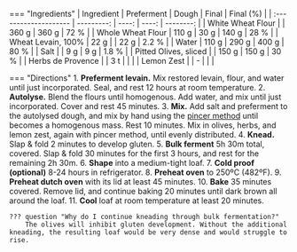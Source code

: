 === "Ingredients"
    | Ingredient            | Preferment | Dough | Final | Final (%) |
    | :-------------------- | ---------: | ----: | ----: | --------: |
    | White Wheat Flour     |            | 360 g | 360 g |      72 % |
    | Whole Wheat Flour     |      110 g |  30 g | 140 g |      28 % |
    | Wheat Levain, 100%    |       22 g |       |  22 g |     2.2 % |
    | Water                 |      110 g | 290 g | 400 g |      80 % |
    | Salt                  |            |   9 g |   9 g |     1.8 % |
    | Pitted Olives, sliced |            | 150 g | 150 g |      30 % |
    | Herbs de Provence     |            |   3 t |       |           |
    | Lemon Zest            |            |     - |       |           |

=== "Directions"
    1. **Preferment levain.** Mix restored levain, flour, and water until just incorporated. Seal, and rest 12 hours at room temperature.
    2. **Autolyse.** Blend the flours until homogenous. Add water, and mix until just incorporated. Cover and rest 45 minutes.
    3. **Mix.** Add salt and preferment to the autolysed dough, and mix by hand using the [pincer method](https://www.youtube.com/watch?v=HoY7CPw0E1s) until becomes a homogenous mass. Rest 10 minutes. Mix in olives, herbs, and lemon zest, again with pincer method, until evenly distributed.
    4. **Knead.** Slap & fold 2 minutes to develop gluten.
    5. **Bulk ferment** 5h 30m total, covered. Slap & fold 30 minutes for the first 3 hours, and rest for the remaining 2h 30m.
    6. **Shape** into a medium-tight loaf.
    7. **Cold proof (optional)** 8-24 hours in refrigerator.
    8.  **Preheat oven** to 250ºC (482ºF).
    9.  **Preheat dutch oven** with its lid at least 45 minutes.
    10. **Bake** 35 minutes covered. Remove lid, and continue baking 20 minutes until dark brown all around the loaf.
    11. **Cool** loaf at room temperature at least 20 minutes.

    ??? question "Why do I continue kneading through bulk fermentation?"
        The olives will inhibit gluten development. Without the additional kneading, the resulting loaf would be very dense and would struggle to rise.

[^woodenspoon]:
    Leo, Maurizio. ["Tartine Olive Sourdough."](https://www.theperfectloaf.com/tartine-olive-sourdough/) _The Perfect Loaf._ 19 April 2015.

